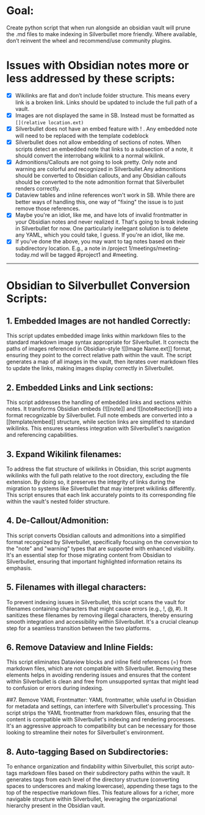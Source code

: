 
# Goal:
Create python script that when run alongside an obsidian vault will prune the .md files to make indexing in Silverbullet more friendly.
Where available, don’t reinvent the wheel and recommend/use community plugins.




# Issues with Obsidian notes more or less addressed by these scripts:
* [x] Wikilinks are flat and don’t include folder structure. This means every link is a broken link. Links should be updated to include the full path of a vault.
* [x] Images are not displayed the same in SB. Instead must be formatted as `[](relative location.ext)`
* [x] Silverbullet does not have an embed feature with ! . Any embedded note will need to be replaced with the template codeblock
* [x] Silverbullet does not allow embedding of sections of notes. When scripts detect an embedded note that links to a subsection of a note, it should convert the interrobang wikilink to a normal wikilink. 
* [x] Admonitions/Callouts are not going to look pretty. Only note and warning are colorful and recognized in Silverbullet.Any admonitions should be converted to Obsidian callouts, and any Obsidian callouts should be converted to the note admonition format that Silverbullet renders correctly.
* [x] Dataview tables and inline references won't work in SB. While there are better ways of handling this, one way of "fixing" the issue is to just remove those references.
* [x] Maybe you're an idiot, like me, and have lots of invalid frontmatter in your Obsidian notes and never realized it. That's going to break indexing in Silverbullet for now. One particularly inelegant solution is to delete any YAML, which you could take, I guess. If you're an idiot, like me.
* [x] If you've done the above, you may want to tag notes based on their subdirectory location. E.g., a note in /project 1/meetings/meeting-today.md will be tagged #project1 and #meeting.
---

# Obsidian to Silverbullet Conversion Scripts:

## 1. Embedded Images are not handled Correctly:
This script updates embedded image links within markdown files to the standard markdown image syntax appropriate for Silverbullet. It corrects the paths of images referenced in Obsidian-style ![[Image Name.ext]] format, ensuring they point to the correct relative path within the vault. The script generates a map of all images in the vault, then iterates over markdown files to update the links, making images display correctly in Silverbullet.

## 2. Embedded Links and Link sections:
This script addresses the handling of embedded links and sections within notes. It transforms Obsidian embeds (![[note]] and ![[note#section]]) into a format recognizable by Silverbullet. Full note embeds are converted into a [[template/embed]] structure, while section links are simplified to standard wikilinks. This ensures seamless integration with Silverbullet's navigation and referencing capabilities.

## 3. Expand Wikilink filenames:
To address the flat structure of wikilinks in Obsidian, this script augments wikilinks with the full path relative to the root directory, excluding the file extension. By doing so, it preserves the integrity of links during the migration to systems like Silverbullet that may interpret wikilinks differently. This script ensures that each link accurately points to its corresponding file within the vault's nested folder structure.

## 4. De-Callout/Admonition:
This script converts Obsidian callouts and admonitions into a simplified format recognized by Silverbullet, specifically focusing on the conversion to the "note" and "warning" types that are supported with enhanced visibility. It's an essential step for those migrating content from Obsidian to Silverbullet, ensuring that important highlighted information retains its emphasis.

## 5. Filenames with illegal characters:
To prevent indexing issues in Silverbullet, this script scans the vault for filenames containing characters that might cause errors (e.g., !, @, #). It sanitizes these filenames by removing illegal characters, thereby ensuring smooth integration and accessibility within Silverbullet. It's a crucial cleanup step for a seamless transition between the two platforms.

## 6. Remove Dataview and Inline Fields:
This script eliminates Dataview blocks and inline field references (=) from markdown files, which are not compatible with Silverbullet. Removing these elements helps in avoiding rendering issues and ensures that the content within Silverbullet is clean and free from unsupported syntax that might lead to confusion or errors during indexing.

##7. Remove YAML Frontmatter:
YAML frontmatter, while useful in Obsidian for metadata and settings, can interfere with Silverbullet's processing. This script strips the YAML frontmatter from markdown files, ensuring that the content is compatible with Silverbullet's indexing and rendering processes. It's an aggressive approach to compatibility but can be necessary for those looking to streamline their notes for Silverbullet's environment.

## 8. Auto-tagging Based on Subdirectories:
To enhance organization and findability within Silverbullet, this script auto-tags markdown files based on their subdirectory paths within the vault. It generates tags from each level of the directory structure (converting spaces to underscores and making lowercase), appending these tags to the top of the respective markdown files. This feature allows for a richer, more navigable structure within Silverbullet, leveraging the organizational hierarchy present in the Obsidian vault.
